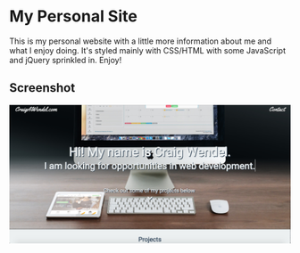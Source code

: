 # My Personal Site

This is my personal website with a little more information about me and what I enjoy doing.  It's styled mainly with CSS/HTML with some JavaScript and jQuery sprinkled in. Enjoy!

## Screenshot
![my homepage](/images/myhomepage-converted.png)
